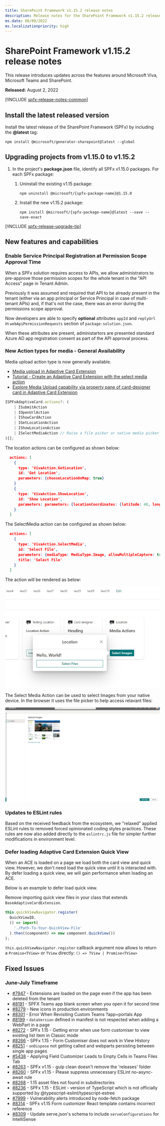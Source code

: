 ```yaml
---
title: SharePoint Framework v1.15.2 release notes
description: Release notes for the SharePoint Framework v1.15.2 release
ms.date: 08/09/2022
ms.localizationpriority: high
---
```

# SharePoint Framework v1.15.2 release notes

This release introduces updates across the features around Microsoft Viva, Microsoft Teams and SharePoint.

**Released:** August 2, 2022

[!INCLUDE [spfx-release-notes-common](../../includes/snippets/spfx-release-notes-common.md)]

## Install the latest released version

Install the latest release of the SharePoint Framework (SPFx) by including the **@latest** tag:

```console
npm install @microsoft/generator-sharepoint@latest --global
```

## Upgrading projects from v1.15.0 to v1.15.2

1. In the project's **package.json** file, identify all SPFx v1.15.0 packages. For each SPFx package:
    1. Uninstall the existing v1.15 package:

        ```console
        npm uninstall @microsoft/{spfx-package-name}@1.15.0
        ```

    1. Install the new v1.15.2 package:

        ```console
        npm install @microsoft/{spfx-package-name}@latest --save --save-exact
        ```

[!INCLUDE [spfx-release-upgrade-tip](../../includes/snippets/spfx-release-upgrade-tip.md)]

## New features and capabilities

### Enable Service Principal Registration at Permission Scope Approval Time

When a SPFx solution requires access to APIs, we allow administrators to pre-approve those permission scopes for the whole tenant in the "API Access" page in Tenant Admin.

Previously it was assumed and required that API to be already present in the tenant (either via an app principal or Service Principal in case of multi-tenant APIs) and, if that's not the case, there was an error during the permissions scope approval.

Now developers are able to specify **optional** attributes `appId` and `replyUrl` in `webApiPermissionRequests` section of `package-solution.json`.

When these attributes are present, administartors are presented standard Azure AD app registration consent as part of the API approval process.

### New Action types for media - General Availability

Media upload action type is now generally available.

* [Media upload in Adaptive Card Extension](viva/get-started/actions/media-upload/MediaUploadDocumentation.md)
* [Tutorial - Create an Adaptive Card Extension with the select media action](viva/get-started/actions/media-upload/MediaUploadTutorial.md)
* [Explore Media Upload capability via property pane of card-designer card in Adaptive Card Extension](viva/get-started/actions/media-upload/MediaUploadPropertyPane.md)

```typescript
ISPFxAdaptiveCard.actions?: (
    | ISubmitAction
    | IOpenUrlAction
    | IShowCardAction
    | IGetLocationAction
    | IShowLocationAction
    | ISelectMediaAction // Raise a file picker or native media picker
)[];
```

The location actions can be configured as shown below:

```json
  actions: [
    {
      type: 'VivaAction.GetLocation',
      id: 'Get Location',
      parameters: {chooseLocationOnMap: true}
    }
    {
      type: 'VivaAction.ShowLocation',
      id: 'Show Location',
      parameters: parameters: {locationCoordinates: {latitude: 40, longitude: 40}}
    }
  ]
```

The SelectMedia action can be configured as shown below:

```json
  actions: [
    {
      type: 'VivaAction.SelectMedia',
      id: 'Select File',
      parameters: {mediaType: MediaType.Image, allowMultipleCapture: true, maxSizePerFile : 200000, supportedFileFormats: ['jpg']},
      title: 'Select File'
    }
  ]
```

The action will be rendered as below:

![Select file button](../images/release-notes/114/file-action.jpg)

The Select Media Action can be used to select Images from your native device. In the browser it uses the file picker to help access relavant files:

![Select file panel](../images/release-notes/114/media-panel.jpg)

### Updates to ESLint rules

Based on the received feedback from the ecosystem, we "relaxed" applied ESLint rules to removed forced opinionated coding styles practices. These rules are now also added directly to the `eslintrc.js` file for simpler further modifications in environment level.

### Defer loading Adaptive Card Extension Quick View

When an ACE is loaded on a page we load both the card view and quick view. However, we don't need load the quick view until it is interacted with. By defer loading a quick view, we will gain performance when loading an ACE.

Below is an example to defer load quick view.

Remove importing quick view files in your class that extends `BaseAdaptiveCardExtension`.

```typescript
this.quickViewNavigator.register(
  QuickViewID,
  () => import(
    './Path-To-Your-QuickView-File'
  ).then((component) => new component.QuickView())
);
```

`this.quickViewNavigator.register` callback argument now allows to return a `Promise<TView>` or `TView` directly: `() => TView | Promise<TView>`

## Fixed Issues

### June-July Timeframe

- [#7947](https://github.com/SharePoint/sp-dev-docs/issues/7947) - Extensions are loaded on the page even if the app has been deleted from the tenant
- [#8191](https://github.com/SharePoint/sp-dev-docs/issues/8191) - SPFX Teams app blank screen when you open it for second time
- [#8279](https://github.com/SharePoint/sp-dev-docs/issues/8279) - New icons in production environments
- [#8301](https://github.com/SharePoint/sp-dev-docs/issues/8301) - Error When Revisiting Custom Teams ?app=portals App
- [#8199](https://github.com/SharePoint/sp-dev-docs/issues/8199) - `dataVersion` defined in manifest is not respected when adding a WebPart in a page
- [#8272](https://github.com/SharePoint/sp-dev-docs/issues/8272) - SPFx 1.15 - Getting error when use form customiser to view existing list item in Classic mode
- [#8266](https://github.com/SharePoint/sp-dev-docs/issues/8266) - SPFx 1.15 - Form Customiser does not work in View History
- [#8251](https://github.com/SharePoint/sp-dev-docs/issues/8251) - `onDispose` not getting called and webparts persisting between single app pages
- [#5438](https://github.com/SharePoint/sp-dev-docs/issues/5438) - Applying Field Customizer Leads to Empty Cells in Teams Files Tab
- [#8263](https://github.com/SharePoint/sp-dev-docs/issues/8263) - SPFx v1.15 - gulp clean doesn't remove the 'releases' folder
- [#8260](https://github.com/SharePoint/sp-dev-docs/issues/8260) - SPFx v1.15 - Please suppress unnecessary ESLint no-async-await rule
- [#8268](https://github.com/SharePoint/sp-dev-docs/issues/8268) - 1.15 asset files not found in subdirectories
- [#8236](https://github.com/SharePoint/sp-dev-docs/issues/8236) - SPFx 1.15 - ESLint - version of TypeScript which is not officially supported by @typescript-eslint/typescript-estree
- [#7999](https://github.com/SharePoint/sp-dev-docs/issues/7999) - Vulnerability alerts introduced by node-fetch package
- [#8314](https://github.com/SharePoint/sp-dev-docs/issues/8314) - SPFx v1.15 Form customizer React template contains incorrect reference
- [#8309](https://github.com/SharePoint/sp-dev-docs/issues/8309) - Update serve.json's schema to include `serveConfigurations` for IntelliSense
